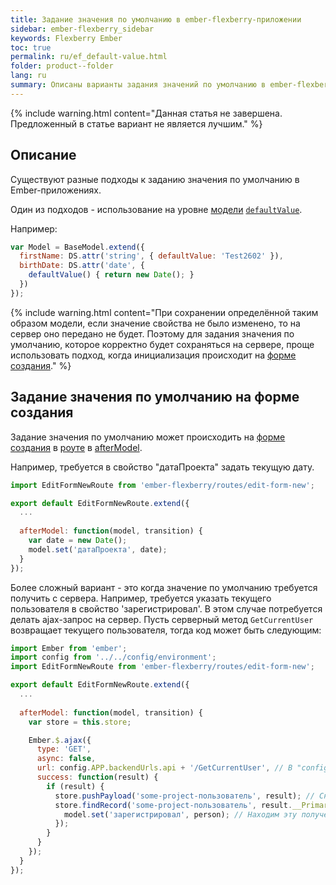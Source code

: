 ```yaml
---
title: Задание значения по умолчанию в ember-flexberry-приложении
sidebar: ember-flexberry_sidebar
keywords: Flexberry Ember
toc: true
permalink: ru/ef_default-value.html
folder: product--folder
lang: ru
summary: Описаны варианты задания значений по умолчанию в ember-flexberry-приложении.
---
```


{% include warning.html content="Данная статья не завершена. Предложенный в статье вариант не является лучшим." %} 

## Описание
Существуют разные подходы к заданию значения по умолчанию в Ember-приложениях.

Один из подходов - использование на уровне [модели](efd_model.html) [`defaultValue`](https://guides.emberjs.com/v2.4.0/models/defining-models/#toc_options).

Например:

```javascript
var Model = BaseModel.extend({
  firstName: DS.attr('string', { defaultValue: 'Test2602' }),
  birthDate: DS.attr('date', {
    defaultValue() { return new Date(); }
  })
});
```

{% include warning.html content="При сохранении определённой таким образом модели, если значение свойства не было изменено, то на сервер оно передано не будет.
Поэтому для задания значения по умолчанию, которое корректно будет сохраняться на сервере, проще использовать подход, когда инициализация происходит на [форме создания](ef_edit-form.html)." %} 

## Задание значения по умолчанию на форме создания

Задание значения по умолчанию может происходить на [форме создания](ef_edit-form.html) в [роуте](ef_route.html) в [afterModel](http://emberjs.com/api/classes/Ember.Route.html#method_afterModel).

Например, требуется в свойство "датаПроекта" задать текущую дату.

```javascript
import EditFormNewRoute from 'ember-flexberry/routes/edit-form-new';

export default EditFormNewRoute.extend({
  ...
  
  afterModel: function(model, transition) {
    var date = new Date();
    model.set('датаПроекта', date);
  }
});
```

Более сложный вариант - это когда значение по умолчанию требуется получить с сервера. Например, требуется указать текущего пользователя в свойство 'зарегистрировал'. В этом случае потребуется делать ajax-запрос на сервер. Пусть серверный метод `GetCurrentUser` возвращает текущего пользователя, тогда код может быть следующим: 

```javascript
import Ember from 'ember';
import config from '../../config/environment';
import EditFormNewRoute from 'ember-flexberry/routes/edit-form-new';

export default EditFormNewRoute.extend({
  ...
  
  afterModel: function(model, transition) {
    var store = this.store;

    Ember.$.ajax({
      type: 'GET',
      async: false,
      url: config.APP.backendUrls.api + '/GetCurrentUser', // В "config.APP.backendUrls.api" записан путь до сервера.
      success: function(result) {
        if (result) {
          store.pushPayload('some-project-пользователь', result); // Сначала результат преобразуем в модельку, которую поймёт Ember.
          store.findRecord('some-project-пользователь', result.__PrimaryKey).then(function(person) {
            model.set('зарегистрировал', person); // Находим эту полученную модельку и записываем в требуемое свойство.
          });
        }
      }
    });
  }
});
```

